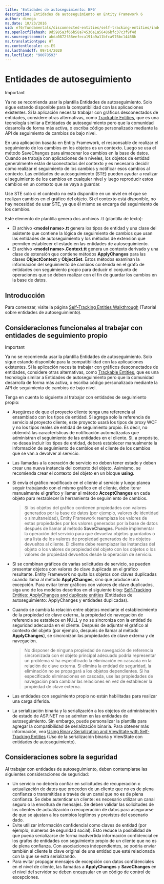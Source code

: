 ```yaml
---
title: 'Entidades de autoseguimiento: EF6'
description: Entidades de autoseguimiento en Entity Framework 6
author: divega
ms.date: 10/23/2016
uid: ef6/fundamentals/disconnected-entities/self-tracking-entities/index
ms.openlocfilehash: 9d5985a3f66b58a74536a1a56486bfc37c3f9f4d
ms.sourcegitcommit: abda0872f86eefeca191a9a11bfca976bc14468b
ms.translationtype: HT
ms.contentlocale: es-ES
ms.lasthandoff: 09/14/2020
ms.locfileid: "90070593"
---
```

# <a name="self-tracking-entities"></a>Entidades de autoseguimiento

> [!IMPORTANT]
> Ya no se recomienda usar la plantilla Entidades de autoseguimiento. Solo sigue estando disponible para la compatibilidad con las aplicaciones existentes. Si la aplicación necesita trabajar con gráficos desconectados de entidades, considere otras alternativas, como [Trackable Entities](https://trackableentities.github.io/), que es una tecnología similar a Entidades de autoseguimiento pero que la comunidad desarrolla de forma más activa, o escriba código personalizado mediante la API de seguimiento de cambios de bajo nivel.

En una aplicación basada en Entity Framework, el responsable de realizar el seguimiento de los cambios en los objetos es un contexto. Luego se usa el método SaveChanges para almacenar los cambios en la base de datos. Cuando se trabaja con aplicaciones de n niveles, los objetos de entidad generalmente están desconectados del contexto y es necesario decidir cómo realizar el seguimiento de los cambios y notificar esos cambios al contexto. Las entidades de autoseguimiento (STE) pueden ayudar a realizar el seguimiento de los cambios en cualquier nivel y luego reproducir estos cambios en un contexto que se vaya a guardar.  

Use STE solo si el contexto no está disponible en un nivel en el que se realizan cambios en el gráfico del objeto. Si el contexto está disponible, no hay necesidad de usar STE, ya que él mismo se encarga del seguimiento de los cambios.  

Este elemento de plantilla genera dos archivos .tt (plantilla de texto):  

- El archivo **\<model name\>.tt** genera los tipos de entidad y una clase del asistente que contiene la lógica de seguimiento de cambios que usan las entidades de autoseguimiento y los métodos de extensión que permiten establecer el estado en las entidades de autoseguimiento.  
- El archivo **\<model name\>.Context.tt** genera un contexto derivado y una clase de extensión que contiene métodos **ApplyChanges** para las clases **ObjectContext** y **ObjectSet**. Estos métodos examinan la información del seguimiento de cambios contenida en el grafo de entidades con seguimiento propio para deducir el conjunto de operaciones que se deben realizar con el fin de guardar los cambios en la base de datos.  

## <a name="get-started"></a>Introducción  

Para comenzar, visite la página [Self-Tracking Entities Walkthrough](xref:ef6/fundamentals/disconnected-entities/self-tracking-entities/walkthrough) (Tutorial sobre entidades de autoseguimiento).  

## <a name="functional-considerations-when-working-with-self-tracking-entities"></a>Consideraciones funcionales al trabajar con entidades de seguimiento propio  
> [!IMPORTANT]
> Ya no se recomienda usar la plantilla Entidades de autoseguimiento. Solo sigue estando disponible para la compatibilidad con las aplicaciones existentes. Si la aplicación necesita trabajar con gráficos desconectados de entidades, considere otras alternativas, como [Trackable Entities](https://trackableentities.github.io/), que es una tecnología similar a Entidades de autoseguimiento pero que la comunidad desarrolla de forma más activa, o escriba código personalizado mediante la API de seguimiento de cambios de bajo nivel.

Tenga en cuenta lo siguiente al trabajar con entidades de seguimiento propio:  

- Asegúrese de que el proyecto cliente tenga una referencia al ensamblado con los tipos de entidad. Si agrega solo la referencia de servicio al proyecto cliente, este proyecto usará los tipos de proxy WCF y no los tipos reales de entidad de seguimiento propio. Es decir, no obtendrá las características de notificación automatizadas que administran el seguimiento de las entidades en el cliente. Si, a propósito, no desea incluir los tipos de entidad, deberá establecer manualmente la información de seguimiento de cambios en el cliente de los cambios que se van a devolver al servicio.  
- Las llamadas a la operación de servicio no deben tener estado y deben crear una nueva instancia del contexto del objeto. Asimismo, se recomienda crear el contexto del objeto en un bloque **using**.  
- Si envía el gráfico modificado en el cliente al servicio y luego planea seguir trabajando con el mismo gráfico en el cliente, debe iterar manualmente el gráfico y llamar al método **AcceptChanges** en cada objeto para restablecer la herramienta de seguimiento de cambios.  

    > Si los objetos del gráfico contienen propiedades con valores generados por la base de datos (por ejemplo, valores de identidad o simultaneidad), Entity Framework reemplaza los valores de estas propiedades por los valores generados por la base de datos después de llamar al método **SaveChanges**. Puede implementar la operación del servicio para que devuelva objetos guardados o una lista de los valores de propiedad generados de los objetos devueltos al cliente. El cliente debe reemplazar las instancias del objeto o los valores de propiedad del objeto con los objetos o los valores de propiedad devueltos desde la operación de servicio.  
- Si se combinan gráficos de varias solicitudes de servicio, se pueden presentar objetos con valores de clave duplicada en el gráfico resultante. Entity Framework no quita los objetos con claves duplicadas cuando llama al método **ApplyChanges**, sino que produce una excepción. Para evitar tener gráficos con valores de clave duplicados, siga uno de los modelos descritos en el siguiente blog: [Self-Tracking Entities: ApplyChanges and duplicate entities](https://go.microsoft.com/fwlink/?LinkID=205119&clcid=0x409) (Entidades de autoseguimiento: ApplyChanges y entidades duplicadas).  
- Cuando se cambia la relación entre objetos mediante el establecimiento de la propiedad de clave externa, la propiedad de navegación de referencia se establece en NULL y no se sincroniza con la entidad de seguridad adecuada en el cliente. Después de adjuntar el gráfico al contexto del objeto (por ejemplo, después de llamar al método **ApplyChanges**), se sincronizan las propiedades de clave externa y de navegación.  

    > No disponer de ninguna propiedad de navegación de referencia sincronizada con el objeto principal adecuado podría representar un problema si ha especificado la eliminación en cascada en la relación de clave externa. Si elimina la entidad de seguridad, la eliminación no se propagará a los objetos dependientes. Si ha especificado eliminaciones en cascada, use las propiedades de navegación para cambiar las relaciones en vez de establecer la propiedad de clave externa.  
- Las entidades con seguimiento propio no están habilitadas para realizar una carga diferida.  
- La serialización binaria y la serialización a los objetos de administración de estado de ASP.NET no se admiten en las entidades de autoseguimiento. Sin embargo, puede personalizar la plantilla para agregar la compatibilidad de serialización binaria. Para obtener más información, vea [Using Binary Serialization and ViewState with Self-Tracking Entities](https://go.microsoft.com/fwlink/?LinkId=199208) (Uso de la serialización binaria y ViewState con entidades de autoseguimiento).  

## <a name="security-considerations"></a>Consideraciones sobre la seguridad  

Al trabajar con entidades de autoseguimiento, deben contemplarse las siguientes consideraciones de seguridad:  

- Un servicio no debería confiar en solicitudes de recuperación o actualización de datos que proceden de un cliente que no es de plena confianza o transmitidas a través de un canal que no es de plena confianza. Se debe autenticar un cliente: es necesario utilizar un canal seguro o la envoltura de mensajes. Se deben validar las solicitudes de los clientes de actualización o recuperación de datos para asegurarse de que se ajustan a los cambios legítimos y previstos del escenario dado.  
- Evite utilizar información confidencial como claves de entidad (por ejemplo, números de seguridad social). Esto reduce la posibilidad de que pueda serializarse de forma inadvertida información confidencial en los grafos de entidades con seguimiento propio de un cliente que no es de plena confianza. Con asociaciones independientes, se podría enviar también al cliente la clave original de una entidad que esté relacionada con la que se está serializando.  
- Para evitar propagar mensajes de excepción con datos confidenciales en el nivel de cliente, las llamadas a **ApplyChanges** y **SaveChanges** en el nivel del servidor se deben encapsular en un código de control de excepciones.  

